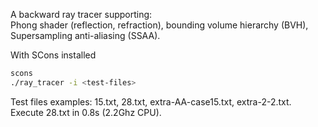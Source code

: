 A backward ray tracer supporting:<br>
Phong shader (reflection, refraction), bounding volume hierarchy (BVH), Supersampling anti-aliasing (SSAA).<br>

With SCons installed
```bash
scons
./ray_tracer -i <test-files>
```
Test files examples: 15.txt, 28.txt, extra-AA-case15.txt, extra-2-2.txt.<br>
Execute 28.txt in 0.8s (2.2Ghz CPU).
